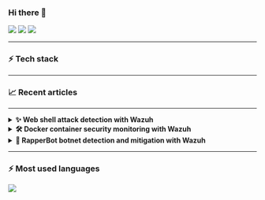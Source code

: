 ### Hi there 👋

[![](https://img.shields.io/badge/Medium-12100E?style=for-the-badge&logo=medium&logoColor=white)](https://medium.com/@zluvsand) 
[![](https://img.shields.io/badge/linkedin-%230077B5.svg?style=for-the-badge&logo=linkedin)](https://www.linkedin.com/in/zluvsand/) 
[![](https://img.shields.io/badge/Spotify-1ED760?style=for-the-badge&logo=spotify&logoColor=white)](https://open.spotify.com/playlist/7KmIUNWrK8wEHfQcQfFrQ1?si=0e2d44043b5a40a4) 

---
### ⚡ Tech stack
---
### 📈 Recent articles
---
<details>
    <summary><b>✨ Web shell attack detection with Wazuh</b></summary>
    [Web shell attack detection with Wazuh] (https://wazuh.com/blog/web-shell-attack-detection-with-wazuh/)
</details>

<details>
    <summary><b>🛠️ Docker container security monitoring with Wazuh</b></summary>
    [] (https://wazuh.com/blog/docker-container-security-monitoring-with-wazuh/)
</details>

<details>
    <summary><b>🔭 RapperBot botnet detection and mitigation with Wazuh</b></summary>
    [RapperBot botnet detection and mitigation with Wazuh] (https://wazuh.com/blog/rapperbot-botnet-detection-and-mitigation-with-wazuh/)
</details>

---
### ⚡ Most used languages
<img src="https://github-readme-stats.vercel.app/api/top-langs?username=anyam17"/>

<!--
**anyam17/anyam17** is a ✨ _special_ ✨ repository because its `README.md` (this file) appears on your GitHub profile.

Here are some ideas to get you started:

- 🔭 I’m currently working on ...
- 🌱 I’m currently learning ...
- 👯 I’m looking to collaborate on ...
- 🤔 I’m looking for help with ...
- 💬 Ask me about ...
- 📫 How to reach me: ...
- 😄 Pronouns: ...
- ⚡ Fun fact: ...
-->
